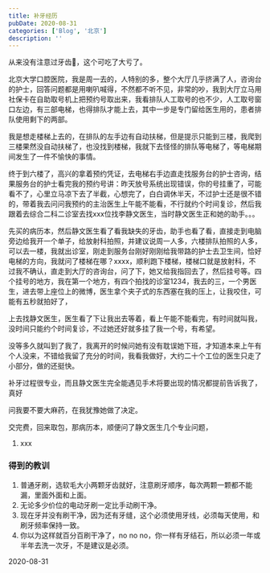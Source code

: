 ```yaml
---
title: 补牙经历
pubDate: 2020-08-31
categories: ['Blog', '北京']
description: ''
---
```


从来没有注意过牙齿🦷，这个可吃了大亏了。

北京大学口腔医院，我是周一去的，人特别的多，整个大厅几乎挤满了人，咨询台的护士，回答问题都是用喇叭喊得，不然都不听不见，非常的吵，我到大厅立马用社保卡在自助取号机上把预约号取出来，我看排队人工取号的也不少，人工取号窗口左边，有三部电梯，也得排队才能上去，其中一步是专门留给医生用的，患者排队使用剩下的两部。

我是想走楼梯上去的，在排队的左手边有自动扶梯，但是提示只能到三楼，我爬到三楼果然没自动扶梯了，也没找到楼梯，我就下去怪怪的排队等电梯了，等电梯期间发生了一件不愉快的事情。

终于到六楼了，高兴的拿着预约凭证，去电梯右手边直走找服务台的护士咨询，结果服务台的护士看完我的预约号讲：昨天放号系统出现错误，你的号挂重了，可能看不了，心里立马凉下去了半截，心想完了，白白调休半天，不过护士还是很不错的，带着我去问问我预约的主治医生上午能不能看，不行就约个时间复诊，然后我跟着去综合二科二诊室去找xxx位找李静文医生，当时静文医生正和她的助手。。。

先买的病历本，然后静文医生看了看我缺失的牙齿，助手也看了看，直接走到电脑旁边给我开一个单子，给放射科拍照，并建议说周一人多，六楼排队拍照的人多，可以去一楼，我就出诊室，刚走到服务台刚好刚刚给我带路的护士去卫生间，恰好电梯的方向，我就问了楼梯在哪？xxxx，顺利跑下楼梯，楼梯口就是放射科，不过我不确认，直走到大厅的咨询台，问了下，她又给我指回去了，然后挂号等。四个挂号的地方，我在第一个地方，有四个拍找的诊室1234，我去的三，一个男医生，进去带上座位上的微博，医生拿个夹子式的东西塞在我的压上，让我咬住，可能有五秒就拍好了，

上去找静文医生，医生看了下让我出去等着，看上午能不能看完，有时间就叫我，没时间只能约个时间复诊，不过她还好就多挂了我一个号，有希望。

没等多久就叫到了我了，我离开的时候问她有没有耽误她下班，才知道本来上午有个人没来，不错给我留了充分的时间，我看我做好，大约二十个工位的医生只走了小部分，做的还挺快。

补牙过程很专业，而且静文医生完全能遇见手术将要出现的情况都提前告诉我了，真好

问我要不要大麻药，在我犹豫她做了决定。

交完费，回来取包，那病历本，顺便问了静文医生几个专业问题，

1. xxx

### 得到的教训

1. 普通牙刷，选软毛大小两颗牙齿就好，注意刷牙顺序，每次两颗一颗都不能漏，里面外面和上面。
2. 无论多少价位的电动牙刷一定比手动刷干净。
3. 现在牙并没有刷干净，因为还有牙缝，这个必须使用牙线，必须每天使用，和刷牙频率保持一致。
4. 你以为这样就百分百刷干净了，no no no，你一样有牙结石，所以必须一年或半年去洗一次牙，不是建议是必须。

2020-08-31
